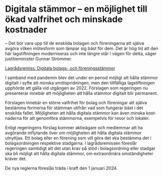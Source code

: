 # Digitala stämmor – en möjlighet till ökad valfrihet och minskade kostnader

– Det bör vara upp till de enskilda bolagen och föreningarna att själva avgöra vilken mötesform som lämpar sig bäst för dem. Det är hög tid att den här lag­stift­ningen moderniseras och inte längre står i vägen för detta, säger justitie­minister Gunnar Strömmer.

[Lagrådsremiss: Digitala bolags- och förenings­stämmor](/rattsliga-dokument/lagradsremiss/2023/06/digitala-bolags--och-foreningsstammor/ "Digitala bolags- och föreningsstämmor")

I samband med pandemin blev det under en period möjligt att hålla stämmor digitalt i syfte att minska smitt­sprid­ningen, men den tillfälliga lag­stift­ningen upphörde att gälla vid utgången av 2022. Förslagen som regeringen nu presen­terar innebär att möjlig­heten att hålla stämmor digitalt blir permanent.

Förslagen innebär en större valfrihet för bolag och föreningar att själva bestämma formerna för stämman utifrån vad som fungerar bäst i det enskilda fallet. Möjlig­heten att hålla digitala stämmor kan även minska kost­naderna för att genom­föra stämmorna, exempelvis för resor och lokaler.

Enligt regeringens förslag kommer aktie­ägare och medlem­mar att ha avgörande inflytande över om möjlig­heten att hålla digitala stämmor utnyttjas. Ett bolag eller en förening som vill göra det ska bestämma det i bolags­ord­ningen respektive stadgarna. I lagråds­remissen föreslår regeringen samtidigt att det utan krav på stöd i bolags­ordning eller stadgar ska bli möjligt att hålla digitala stämmor, om extra­ordinära omständig­heter kräver det.

De nya reglerna föreslås träda i kraft den 1 januari 2024.
